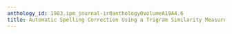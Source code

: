```yaml
---
anthology_id: 1983.ipm_journal-ir0anthology0volumeA19A4.6
title: Automatic Spelling Correction Using a Trigram Similarity Measure
---
```

